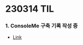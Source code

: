 # 230314 TIL
### 1. ConsoleMe 구축 기록 작성 중
* [Link](https://www.devops-eljoe.com/a6193f8b-76a8-4c23-9673-c10b63111472)
